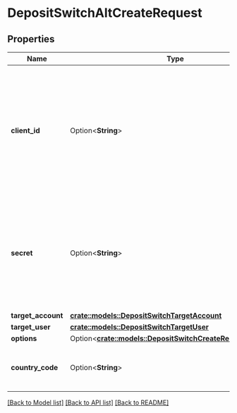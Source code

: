# DepositSwitchAltCreateRequest

## Properties

Name | Type | Description | Notes
------------ | ------------- | ------------- | -------------
**client_id** | Option<**String**> | Your Plaid API `client_id`. The `client_id` is required and may be provided either in the `PLAID-CLIENT-ID` header or as part of a request body. | [optional]
**secret** | Option<**String**> | Your Plaid API `secret`. The `secret` is required and may be provided either in the `PLAID-SECRET` header or as part of a request body. | [optional]
**target_account** | [**crate::models::DepositSwitchTargetAccount**](DepositSwitchTargetAccount.md) |  | 
**target_user** | [**crate::models::DepositSwitchTargetUser**](DepositSwitchTargetUser.md) |  | 
**options** | Option<[**crate::models::DepositSwitchCreateRequestOptions**](DepositSwitchCreateRequestOptions.md)> |  | [optional]
**country_code** | Option<**String**> | ISO-3166-1 alpha-2 country code standard. | [optional]

[[Back to Model list]](../README.md#documentation-for-models) [[Back to API list]](../README.md#documentation-for-api-endpoints) [[Back to README]](../README.md)


